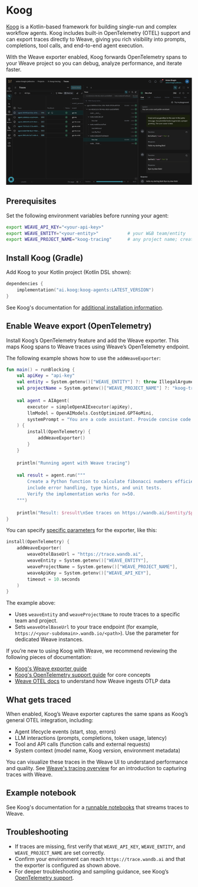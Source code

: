 # Koog

[Koog](https://docs.koog.ai/) is a Kotlin-based framework for building single-run and complex workflow agents. Koog includes built-in OpenTelemetry (OTEL) support and can export traces directly to Weave, giving you rich visibility into prompts, completions, tool calls, and end-to-end agent execution.

With the Weave exporter enabled, Koog forwards OpenTelemetry spans to your Weave project so you can debug, analyze performance, and iterate faster.

![Koog](imgs/koog.png)

## Prerequisites

Set the following environment variables before running your agent:

```bash
export WEAVE_API_KEY="<your-api-key>"
export WEAVE_ENTITY="<your-entity>"           # your W&B team/entity
export WEAVE_PROJECT_NAME="koog-tracing"      # any project name; created on first use
```

## Install Koog (Gradle)

Add Koog to your Kotlin project (Kotlin DSL shown):

```kotlin
dependencies {
    implementation("ai.koog:koog-agents:LATEST_VERSION")
}
```

See Koog's documentation for [additional installation information](https://docs.koog.ai/).

## Enable Weave export (OpenTelemetry)

Install Koog’s OpenTelemetry feature and add the Weave exporter. This maps Koog spans to Weave traces using Weave’s OpenTelemetry endpoint.

The following example shows how to use the `addWeaveExporter`:

```kotlin
fun main() = runBlocking {
    val apiKey = "api-key"
    val entity = System.getenv()["WEAVE_ENTITY"] ?: throw IllegalArgumentException("WEAVE_ENTITY is not set")
    val projectName = System.getenv()["WEAVE_PROJECT_NAME"] ?: "koog-tracing"

    val agent = AIAgent(
        executor = simpleOpenAIExecutor(apiKey),
        llmModel = OpenAIModels.CostOptimized.GPT4oMini,
        systemPrompt = "You are a code assistant. Provide concise code examples."
    ) {
        install(OpenTelemetry) {
            addWeaveExporter()
        }
    }

    println("Running agent with Weave tracing")

    val result = agent.run("""
        Create a Python function to calculate fibonacci numbers efficiently,
        include error handling, type hints, and unit tests.
        Verify the implementation works for n=50.
    """)

    println("Result: $result\nSee traces on https://wandb.ai/$entity/$projectName/weave/traces")
}
```

You can specify [specific parameters](https://api.koog.ai/agents/agents-features/agents-features-opentelemetry/ai.koog.agents.features.opentelemetry.integration.weave/add-weave-exporter.html?query=fun%20OpenTelemetryConfig.addWeaveExporter(weaveOtelBaseUrl:%20String?%20=%20null,%20weaveEntity:%20String?%20=%20null,%20weaveProjectName:%20String?%20=%20null,%20weaveApiKey:%20String?%20=%20null,%20timeout:%20Duration%20=%2010.seconds)) for the exporter, like this:

```kotlin
install(OpenTelemetry) {
    addWeaveExporter(
        weaveOtelBaseUrl = "https://trace.wandb.ai",
        weaveEntity = System.getenv()["WEAVE_ENTITY"],
        weaveProjectName = System.getenv()["WEAVE_PROJECT_NAME"],
        weaveApiKey = System.getenv()["WEAVE_API_KEY"],
        timeout = 10.seconds
    )
}
```

The example above:

- Uses `weaveEntity` and `weaveProjectName` to route traces to a specific team and project.
- Sets `weaveOtelBaseUrl` to your trace endpoint (for example, `https://<your-subdomain>.wandb.io/<path>`). Use the parameter for dedicated Weave instances.

If you’re new to using Koog with Weave, we recommend reviewing the following pieces of documentation:
* [Koog's Weave exporter guide](https://docs.koog.ai/opentelemetry-weave-exporter/)
* [Koog's OpenTelemetry support guide](https://docs.koog.ai/opentelemetry-support/) for core concepts
* [Weave OTEL docs](../tracking/otel.md) to understand how Weave ingests OTLP data

## What gets traced

When enabled, Koog’s Weave exporter captures the same spans as Koog’s general OTEL integration, including:

- Agent lifecycle events (start, stop, errors)
- LLM interactions (prompts, completions, token usage, latency)
- Tool and API calls (function calls and external requests)
- System context (model name, Koog version, environment metadata)

You can visualize these traces in the Weave UI to understand performance and quality. See [Weave's tracing overview](../tracking/tracing.mdx) for an introduction to capturing traces with Weave.

## Example notebook

See Koog's documentation for a [runnable notebooks](https://docs.koog.ai/examples/Weave/) that streams traces to Weave.

## Troubleshooting

- If traces are missing, first verify that `WEAVE_API_KEY`, `WEAVE_ENTITY`, and `WEAVE_PROJECT_NAME` are set correctly.
- Confirm your environment can reach `https://trace.wandb.ai` and that the exporter is configured as shown above.
- For deeper troubleshooting and sampling guidance, see Koog’s [OpenTelemetry support](https://docs.koog.ai/opentelemetry-support/).
